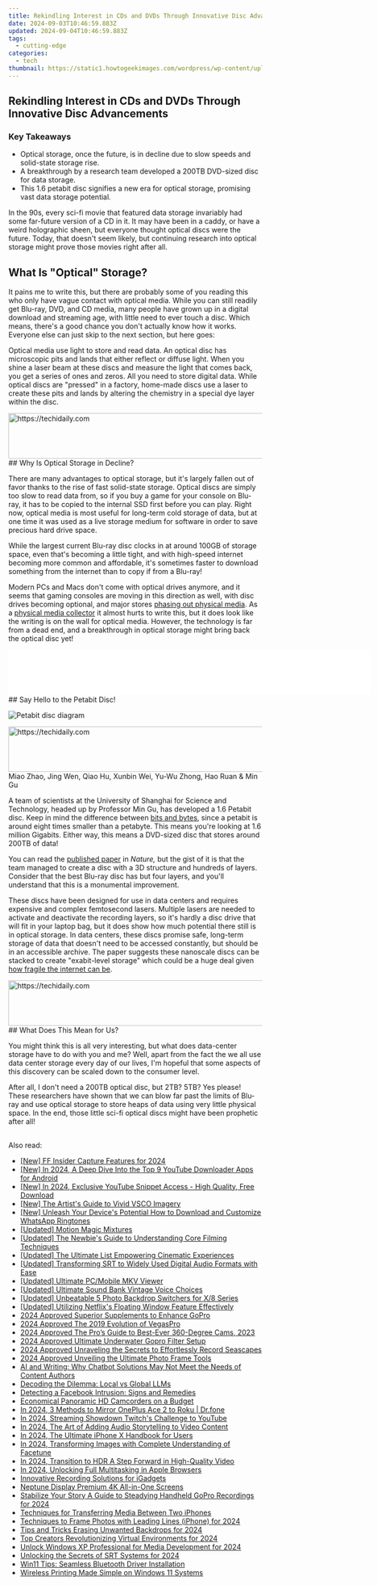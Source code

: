 ```yaml
---
title: Rekindling Interest in CDs and DVDs Through Innovative Disc Advancements
date: 2024-09-03T10:46:59.883Z
updated: 2024-09-04T10:46:59.883Z
tags:
  - cutting-edge
categories:
  - tech
thumbnail: https://static1.howtogeekimages.com/wordpress/wp-content/uploads/2024/07/a-futuristic-optical-disc-being-scanned-by-lasers.png
---
```


## Rekindling Interest in CDs and DVDs Through Innovative Disc Advancements

### Key Takeaways

* Optical storage, once the future, is in decline due to slow speeds and solid-state storage rise.
* A breakthrough by a research team developed a 200TB DVD-sized disc for data storage.
* This 1.6 petabit disc signifies a new era for optical storage, promising vast data storage potential.

 In the 90s, every sci-fi movie that featured data storage invariably had some far-future version of a CD in it. It may have been in a caddy, or have a weird holographic sheen, but everyone thought optical discs were the future. Today, that doesn't seem likely, but continuing research into optical storage might prove those movies right after all.

##  What Is "Optical" Storage?

 It pains me to write this, but there are probably some of you reading this who only have vague contact with optical media. While you can still readily get Blu-ray, DVD, and CD media, many people have grown up in a digital download and streaming age, with little need to ever touch a disc. Which means, there's a good chance you don't actually know how it works. Everyone else can just skip to the next section, but here goes:

 Optical media use light to store and read data. An optical disc has microscopic pits and lands that either reflect or diffuse light. When you shine a laser beam at these discs and measure the light that comes back, you get a series of ones and zeros. All you need to store digital data. While optical discs are "pressed" in a factory, home-made discs use a laser to create these pits and lands by altering the chemistry in a special dye layer within the disc.

<!-- affiliate ads begin -->
<a href="https://appsumo.8odi.net/c/5597632/2030381/7443" target="_top" id="2030381">
  <img src="//a.impactradius-go.com/display-ad/7443-2030381" border="0" alt="https://techidaily.com" width="728" height="90"/>
</a>
<img height="0" width="0" src="https://appsumo.8odi.net/i/5597632/2030381/7443" style="position:absolute;visibility:hidden;" border="0" />
<!-- affiliate ads end -->
##  Why Is Optical Storage in Decline?

 There are many advantages to optical storage, but it's largely fallen out of favor thanks to the rise of fast solid-state storage. Optical discs are simply too slow to read data from, so if you buy a game for your console on Blu-ray, it has to be copied to the internal SSD first before you can play. Right now, optical media is most useful for long-term cold storage of data, but at one time it was used as a live storage medium for software in order to save precious hard drive space.

 While the largest current Blu-ray disc clocks in at around 100GB of storage space, even that's becoming a little tight, and with high-speed internet becoming more common and affordable, it's sometimes faster to download something from the internet than to copy if from a Blu-ray!

 Modern PCs and Macs don't come with optical drives anymore, and it seems that gaming consoles are moving in this direction as well, with disc drives becoming optional, and major stores [phasing out physical media](https://gamerant.com/big-retailer-stop-selling-physical-games/). As a [physical media collector](https://windows11.techidaily.com/how-to-customize-sound-levels-with-dedicated-win11-keys/) it almost hurts to write this, but it does look like the writing is on the wall for optical media. However, the technology is far from a dead end, and a breakthrough in optical storage might bring back the optical disc yet!

<!-- affiliate ads begin -->
<iframe id="iframe_1982456" src="//a.impactradius-go.com/gen-ad-code/5597632/1982456/22993" width="720" height="90" scrolling="no" frameborder="0" marginheight="0" marginwidth="0"></iframe>
<!-- affiliate ads end -->
##  Say Hello to the Petabit Disc!

![Petabit disc diagram](https://static1.howtogeekimages.com/wordpress/wp-content/uploads/2024/07/screenshot-2024-07-19-at-15-35-51.png) 

<!-- affiliate ads begin -->
<a href="https://aligracehair.sjv.io/c/5597632/2135405/19272" target="_top" id="2135405">
  <img src="//a.impactradius-go.com/display-ad/19272-2135405" border="0" alt="https://techidaily.com" width="728" height="90"/>
</a>
<img height="0" width="0" src="https://aligracehair.sjv.io/i/5597632/2135405/19272" style="position:absolute;visibility:hidden;" border="0" />
<!-- affiliate ads end -->
Miao Zhao, Jing Wen, Qiao Hu, Xunbin Wei, Yu-Wu Zhong, Hao Ruan & Min Gu 

 A team of scientists at the University of Shanghai for Science and Technology, headed up by Professor Min Gu, has developed a 1.6 Petabit disc. Keep in mind the difference between [bits and bytes](https://activate-lock.techidaily.com/unlock-your-device-icloud-dns-bypass-explained-and-tested-plus-easy-alternatives-from-apple-iphone-13-by-drfone-ios/), since a petabit is around eight times smaller than a petabyte. This means you're looking at 1.6 million Gigabits. Either way, this means a DVD-sized disc that stores around 200TB of data!

 You can read the [published paper](https://www.nature.com/articles/s41586-023-06980-y) in _Nature,_ but the gist of it is that the team managed to create a disc with a 3D structure and hundreds of layers. Consider that the best Blu-ray disc has but four layers, and you'll understand that this is a monumental improvement.

 These discs have been designed for use in data centers and requires expensive and complex femtosecond lasers. Multiple lasers are needed to activate and deactivate the recording layers, so it's hardly a disc drive that will fit in your laptop bag, but it does show how much potential there still is in optical storage. In data centers, these discs promise safe, long-term storage of data that doesn't need to be accessed constantly, but should be in an accessible archive. The paper suggests these nanoscale discs can be stacked to create "exabit-level storage" which could be a huge deal given [how fragile the internet can be](https://some-techniques.techidaily.com/new-high-quality-hd-videos-at-a-tap-top-10-android-choices/).

<!-- affiliate ads begin -->
<a href="https://aligracehair.sjv.io/c/5597632/2006919/19272" target="_top" id="2006919">
  <img src="//a.impactradius-go.com/display-ad/19272-2006919" border="0" alt="https://techidaily.com" width="728" height="90"/>
</a>
<img height="0" width="0" src="https://aligracehair.sjv.io/i/5597632/2006919/19272" style="position:absolute;visibility:hidden;" border="0" />
<!-- affiliate ads end -->
##  What Does This Mean for Us?

 You might think this is all very interesting, but what does data-center storage have to do with you and me? Well, apart from the fact the we all use data center storage every day of our lives, I'm hopeful that some aspects of this discovery can be scaled down to the consumer level.

 After all, I don't need a 200TB optical disc, but 2TB? 5TB? Yes please! These researchers have shown that we can blow far past the limits of Blu-ray and use optical storage to store heaps of data using very little physical space. In the end, those little sci-fi optical discs might have been prophetic after all!

##

<ins class="adsbygoogle"
     style="display:block"
     data-ad-format="autorelaxed"
     data-ad-client="ca-pub-7571918770474297"
     data-ad-slot="1223367746"></ins>



<ins class="adsbygoogle"
     style="display:block"
     data-ad-client="ca-pub-7571918770474297"
     data-ad-slot="8358498916"
     data-ad-format="auto"
     data-full-width-responsive="true"></ins>

<span class="atpl-alsoreadstyle">Also read:</span>
<div><ul>
<li><a href="https://screen-video-capture.techidaily.com/new-ff-insider-capture-features-for-2024/"><u>[New] FF Insider Capture Features for 2024</u></a></li>
<li><a href="https://youtube-docs.techidaily.com/n-2024-a-deep-dive-into-the-top-9-youtube-downloader-apps-for-android/"><u>[New] In 2024, A Deep Dive Into the Top 9 YouTube Downloader Apps for Android</u></a></li>
<li><a href="https://facebook-video-footage.techidaily.com/new-in-2024-exclusive-youtube-snippet-access-high-quality-free-download/"><u>[New] In 2024, Exclusive YouTube Snippet Access - High Quality, Free Download</u></a></li>
<li><a href="https://some-skills.techidaily.com/new-the-artists-guide-to-vivid-vsco-imagery/"><u>[New] The Artist's Guide to Vivid VSCO Imagery</u></a></li>
<li><a href="https://some-skills.techidaily.com/new-unleash-your-devices-potential-how-to-download-and-customize-whatsapp-ringtones/"><u>[New] Unleash Your Device's Potential  How to Download and Customize WhatsApp Ringtones</u></a></li>
<li><a href="https://some-skills.techidaily.com/updated-motion-magic-mixtures/"><u>[Updated] Motion Magic Mixtures</u></a></li>
<li><a href="https://some-skills.techidaily.com/updated-the-newbies-guide-to-understanding-core-filming-techniques/"><u>[Updated] The Newbie's Guide to Understanding Core Filming Techniques</u></a></li>
<li><a href="https://some-skills.techidaily.com/updated-the-ultimate-list-empowering-cinematic-experiences/"><u>[Updated] The Ultimate List  Empowering Cinematic Experiences</u></a></li>
<li><a href="https://some-skills.techidaily.com/updated-transforming-srt-to-widely-used-digital-audio-formats-with-ease/"><u>[Updated] Transforming SRT to Widely Used Digital Audio Formats with Ease</u></a></li>
<li><a href="https://some-skills.techidaily.com/updated-ultimate-pcmobile-mkv-viewer/"><u>[Updated] Ultimate PC/Mobile MKV Viewer</u></a></li>
<li><a href="https://some-skills.techidaily.com/updated-ultimate-sound-bank-vintage-voice-choices/"><u>[Updated] Ultimate Sound Bank  Vintage Voice Choices</u></a></li>
<li><a href="https://some-skills.techidaily.com/updated-unbeatable-5-photo-backdrop-switchers-for-x8-series/"><u>[Updated] Unbeatable 5 Photo Backdrop Switchers for X/8 Series</u></a></li>
<li><a href="https://some-skills.techidaily.com/updated-utilizing-netflixs-floating-window-feature-effectively/"><u>[Updated] Utilizing Netflix's Floating Window Feature Effectively</u></a></li>
<li><a href="https://some-skills.techidaily.com/2024-approved-superior-supplements-to-enhance-gopro/"><u>2024 Approved  Superior Supplements to Enhance GoPro</u></a></li>
<li><a href="https://some-skills.techidaily.com/2024-approved-the-2019-evolution-of-vegaspro/"><u>2024 Approved  The 2019 Evolution of VegasPro</u></a></li>
<li><a href="https://some-skills.techidaily.com/2024-approved-the-pros-guide-to-best-ever-360-degree-cams-2023/"><u>2024 Approved  The Pro’s Guide to Best-Ever 360-Degree Cams, 2023</u></a></li>
<li><a href="https://some-skills.techidaily.com/2024-approved-ultimate-underwater-gopro-filter-setup/"><u>2024 Approved  Ultimate Underwater Gopro Filter Setup</u></a></li>
<li><a href="https://some-skills.techidaily.com/2024-approved-unraveling-the-secrets-to-effortlessly-record-seascapes/"><u>2024 Approved  Unraveling the Secrets to Effortlessly Record Seascapes</u></a></li>
<li><a href="https://some-skills.techidaily.com/2024-approved-unveiling-the-ultimate-photo-frame-tools/"><u>2024 Approved  Unveiling the Ultimate Photo Frame Tools</u></a></li>
<li><a href="https://tech-hub.techidaily.com/ai-and-writing-why-chatbot-solutions-may-not-meet-the-needs-of-content-authors/"><u>AI and Writing: Why Chatbot Solutions May Not Meet the Needs of Content Authors</u></a></li>
<li><a href="https://tech-revival.techidaily.com/decoding-the-dilemma-local-vs-global-llms/"><u>Decoding the Dilemma: Local vs Global LLMs</u></a></li>
<li><a href="https://facebook.techidaily.com/detecting-a-facebook-intrusion-signs-and-remedies/"><u>Detecting a Facebook Intrusion: Signs and Remedies</u></a></li>
<li><a href="https://extra-resources.techidaily.com/economical-panoramic-hd-camcorders-on-a-budget/"><u>Economical Panoramic HD Camcorders on a Budget</u></a></li>
<li><a href="https://screen-mirror.techidaily.com/in-2024-3-methods-to-mirror-oneplus-ace-2-to-roku-drfone-by-drfone-android/"><u>In 2024, 3 Methods to Mirror OnePlus Ace 2 to Roku | Dr.fone</u></a></li>
<li><a href="https://some-skills.techidaily.com/in-2024-streaming-showdown-twitchs-challenge-to-youtube/"><u>In 2024, Streaming Showdown  Twitch's Challenge to YouTube</u></a></li>
<li><a href="https://some-skills.techidaily.com/in-2024-the-art-of-adding-audio-storytelling-to-video-content/"><u>In 2024, The Art of Adding Audio Storytelling to Video Content</u></a></li>
<li><a href="https://some-skills.techidaily.com/in-2024-the-ultimate-iphone-x-handbook-for-users/"><u>In 2024, The Ultimate iPhone X Handbook for Users</u></a></li>
<li><a href="https://some-skills.techidaily.com/in-2024-transforming-images-with-complete-understanding-of-facetune/"><u>In 2024, Transforming Images with Complete Understanding of Facetune</u></a></li>
<li><a href="https://some-skills.techidaily.com/in-2024-transition-to-hdr-a-step-forward-in-high-quality-video/"><u>In 2024, Transition to HDR  A Step Forward in High-Quality Video</u></a></li>
<li><a href="https://some-skills.techidaily.com/in-2024-unlocking-full-multitasking-in-apple-browsers/"><u>In 2024, Unlocking Full Multitasking in Apple Browsers</u></a></li>
<li><a href="https://video-capture.techidaily.com/innovative-recording-solutions-for-igadgets/"><u>Innovative Recording Solutions for iGadgets</u></a></li>
<li><a href="https://fox-cloud.techidaily.com/neptune-display-premium-4k-all-in-one-screens/"><u>Neptune Display  Premium 4K All-in-One Screens</u></a></li>
<li><a href="https://extra-guidance.techidaily.com/stabilize-your-story-a-guide-to-steadying-handheld-gopro-recordings-for-2024/"><u>Stabilize Your Story  A Guide to Steadying Handheld GoPro Recordings for 2024</u></a></li>
<li><a href="https://extra-hints.techidaily.com/techniques-for-transferring-media-between-two-iphones/"><u>Techniques for Transferring Media Between Two iPhones</u></a></li>
<li><a href="https://vp-tips.techidaily.com/techniques-to-frame-photos-with-leading-lines-iphone-for-2024/"><u>Techniques to Frame Photos with Leading Lines (iPhone) for 2024</u></a></li>
<li><a href="https://some-skills.techidaily.com/tips-and-tricks-erasing-unwanted-backdrops-for-2024/"><u>Tips and Tricks  Erasing Unwanted Backdrops for 2024</u></a></li>
<li><a href="https://some-skills.techidaily.com/top-creators-revolutionizing-virtual-environments-for-2024/"><u>Top Creators Revolutionizing Virtual Environments for 2024</u></a></li>
<li><a href="https://some-skills.techidaily.com/unlock-windows-xp-professional-for-media-development-for-2024/"><u>Unlock Windows XP Professional for Media Development for 2024</u></a></li>
<li><a href="https://vp-tips.techidaily.com/unlocking-the-secrets-of-srt-systems-for-2024/"><u>Unlocking the Secrets of SRT Systems for 2024</u></a></li>
<li><a href="https://driver-install.techidaily.com/win11-tips-seamless-bluetooth-driver-installation/"><u>Win11 Tips: Seamless Bluetooth Driver Installation</u></a></li>
<li><a href="https://tech-hub.techidaily.com/wireless-printing-made-simple-on-windows-11-systems/"><u>Wireless Printing Made Simple on Windows 11 Systems</u></a></li>
</ul></div>
